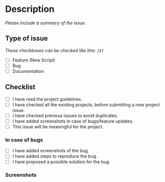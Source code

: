 # Description

*Please include a summary of the issue.*

## Type of issue

*These checkboxes can be checked like this: `[X]`*

- [ ] Feature (New Script)
- [ ] Bug
- [ ] Documentation

## Checklist

- [ ] I have read the project guidelines.
- [ ] I have checked all the existing projects, before submitting a new project issue.
- [ ] I have checked previous issues to avoid duplicates.
- [ ] I have added screenshots in case of bugs/feature updates.
- [ ] This issue will be meaningful for the project.

### In case of bugs

- [ ] I have added screenshots of the bug.
- [ ] I have added steps to reproduce the bug.
- [ ] I have proposed a possible solution for the bug.

### Screenshots
